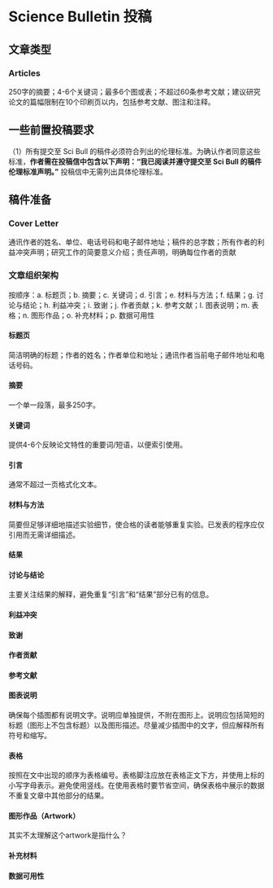 # Science Bulletin 投稿
## 文章类型
### Articles
250字的摘要；4-6个关键词；最多6个图或表；不超过60条参考文献；建议研究论文的篇幅限制在10个印刷页以内，包括参考文献、图注和注释。   
## 一些前置投稿要求
（1）所有提交至 Sci Bull 的稿件必须符合列出的伦理标准。为确认作者同意这些标准，**作者需在投稿信中包含以下声明：“我已阅读并遵守提交至 Sci Bull 的稿件伦理标准声明。”** 投稿信中无需列出具体伦理标准。  
## 稿件准备
### Cover Letter
通讯作者的姓名、单位、电话号码和电子邮件地址；稿件的总字数；所有作者的利益冲突声明；研究工作的简要意义介绍；责任声明，明确每位作者的贡献  
### 文章组织架构
按顺序：a. 标题页；b. 摘要；c. 关键词；d. 引言；e. 材料与方法；f. 结果；g. 讨论与结论；h. 利益冲突；i. 致谢；j. 作者贡献；k. 参考文献；l. 图表说明；m. 表格；n. 图形作品；o. 补充材料；p. 数据可用性  
#### 标题页
简洁明确的标题；作者的姓名；作者单位和地址；通讯作者当前电子邮件地址和电话号码。  
#### 摘要
一个单一段落，最多250字。  
#### 关键词
提供4-6个反映论文特性的重要词/短语，以便索引使用。  
#### 引言
通常不超过一页格式化文本。  
#### 材料与方法
简要但足够详细地描述实验细节，使合格的读者能够重复实验。已发表的程序应仅引用而无需详细描述。  
#### 结果
#### 讨论与结论
主要关注结果的解释，避免重复“引言”和“结果”部分已有的信息。  
#### 利益冲突
#### 致谢
#### 作者贡献
#### 参考文献
#### 图表说明
确保每个插图都有说明文字。说明应单独提供，不附在图形上。说明应包括简短的标题（图形上不包含标题）以及图形描述。尽量减少插图中的文字，但应解释所有符号和缩写。  
#### 表格
按照在文中出现的顺序为表格编号。表格脚注应放在表格正文下方，并使用上标的小写字母表示。避免使用竖线。在使用表格时要节省空间，确保表格中展示的数据不重复文章中其他部分的结果。  
#### 图形作品（Artwork）
其实不太理解这个artwork是指什么？
#### 补充材料
#### 数据可用性
